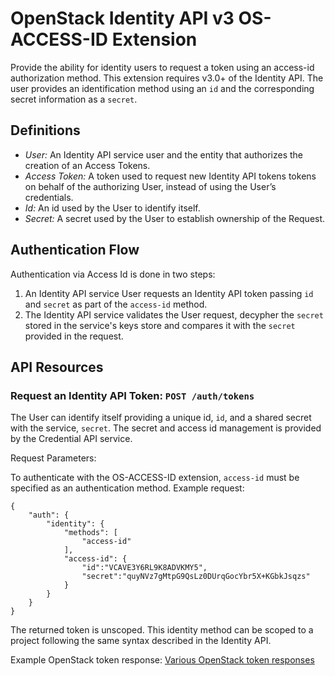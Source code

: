 OpenStack Identity API v3 OS-ACCESS-ID Extension
=================================================

Provide the ability for identity users to request a token using an access-id
authorization method. This extension requires v3.0+ of the Identity API.
The user provides an identification method using an `id` and the
corresponding secret information as a `secret`.

Definitions
-----------

- *User:* An Identity API service user and the entity that authorizes the
  creation of an Access Tokens.
- *Access Token:* A token used to request new Identity API tokens
  tokens on behalf of the authorizing User, instead of using the User’s
  credentials.
- *Id:* An id used by the User to identify itself.
- *Secret:* A secret used by the User to establish ownership of the
  Request.

Authentication Flow
-------------------

Authentication via Access Id is done in two steps:

1. An Identity API service User requests an Identity API token passing
   `id` and `secret` as part of the `access-id` method.
2. The Identity API service validates the User request, decypher the
   `secret` stored in the service's keys store and compares it with the
   `secret` provided in the request.

API Resources
-------------

### Request an Identity API Token: `POST /auth/tokens`

The User can identify itself providing a unique id, `id`, and a shared
secret with the service, `secret`. The secret and access id management is
provided by the Credential API service.

Request Parameters:

To authenticate with the OS-ACCESS-ID extension, `access-id` must be specified
as an authentication method.
Example request:

    {
        "auth": {
            "identity": {
                "methods": [
                    "access-id"
                ],
                "access-id": {
                    "id":"VCAVE3Y6RL9K8ADVKMY5",
                    "secret":"quyNVz7gMtpG9QsLz0DUrqGocYbr5X+KGbkJsqzs"
                }
            }
        }
    }

The returned token is unscoped. This identity method can be scoped to a project
following the same syntax described in the Identity API.

Example OpenStack token response: [Various OpenStack token responses](https://github.com/openstack/identity-api/blob/master/openstack-identity-api/v3/src/markdown/identity-api-v3.md#authentication-responses)
